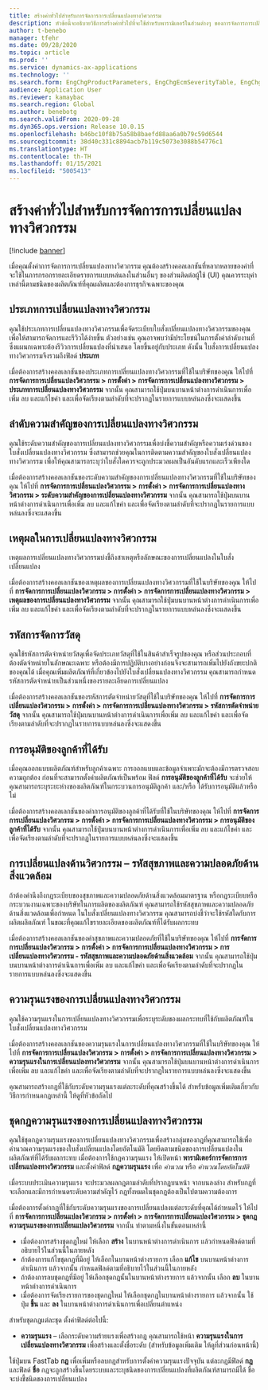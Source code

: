 ```yaml
---
title: สร้างค่าทั่วไปสำหรับการจัดการการเปลี่ยนแปลงทางวิศวกรรม
description: หัวข้อนี้จะอธิบายวิธีการสร้างค่าทั่วไปที่จะใช้สำหรับพารามิเตอร์ในส่วนต่างๆ ของการจัดการการเปลี่ยนแปลงทางวิศวกรรม
author: t-benebo
manager: tfehr
ms.date: 09/28/2020
ms.topic: article
ms.prod: ''
ms.service: dynamics-ax-applications
ms.technology: ''
ms.search.form: EngChgProductParameters, EngChgEcmSeverityTable, EngChgEcmSeverityRuleSet, EngChgEcmSeverityLookup,EngChgEcmSeverityChart,EngChgEcmRequestSeverityChart,EngChgEcmPriorityTable, EngChgEcmPriorityLookup, EngChgEcmPriorityChart, EngChgEcmMaterialDisposition, EngChgEcmEH
audience: Application User
ms.reviewer: kamaybac
ms.search.region: Global
ms.author: benebotg
ms.search.validFrom: 2020-09-28
ms.dyn365.ops.version: Release 10.0.15
ms.openlocfilehash: b46bc10f8b75a58b8baefd88aa6a0b79c59d6544
ms.sourcegitcommit: 38d40c331c8894acb7b119c5073e3088b54776c1
ms.translationtype: HT
ms.contentlocale: th-TH
ms.lasthandoff: 01/15/2021
ms.locfileid: "5005413"
---
```

# <a name="establish-common-values-for-engineering-change-management"></a>สร้างค่าทั่วไปสำหรับการจัดการการเปลี่ยนแปลงทางวิศวกรรม

[!include [banner](../includes/banner.md)]

เมื่อคุณตั้งค่าการจัดการการเปลี่ยนแปลงทางวิศวกรรม คุณต้องสร้างคอลเลกชันที่หลากหลายของค่าที่จะใช้ในการกรอกรายละเอียดรายการแบบหล่นลงในส่วนอื่นๆ ของส่วนติดต่อผู้ใช้ (UI) คุณควรระบุค่าเหล่านี้ตามชนิดของผลิตภัณฑ์ที่คุณผลิตและต้องการธุรกิจเฉพาะของคุณ

## <a name="engineering-change-categories"></a>ประเภทการเปลี่ยนแปลงทางวิศวกรรม

คุณใช้ประเภทการเปลี่ยนแปลงทางวิศวกรรมเพื่อจัดระเบียบใบสั่งเปลี่ยนแปลงทางวิศวกรรมของคุณ เพื่อให้สามารถจัดการและรีวิวได้ง่ายขึ้น ตัวอย่างเช่น คุณอาจพบว่ามีประโยชน์ในการตั้งค่าลำดับงานที่ซึ่งแผนกเฉพาะต้องรีวิวการเปลี่ยนแปลงที่นำเสนอ โดยขึ้นอยู่กับประเภท ดังนั้น ใบสั่งการเปลี่ยนแปลงทางวิศวกรรมจึงรวมถึงฟิลด์ **ประเภท**

เมื่อต้องการสร้างคอลเลกชันของประเภทการเปลี่ยนแปลงทางวิศวกรรมที่ใช้ในบริษัทของคุณ ให้ไปที่ **การจัดการการเปลี่ยนแปลงวิศวกรรม \> การตั้งค่า \> การจัดการการเปลี่ยนแปลงทางวิศวกรรม \> ประเภทการเปลี่ยนแปลงทางวิศวกรรม** จากนั้น คุณสามารถใช้ปุ่มบนบานหน้าต่างการดำเนินการเพื่อเพิ่ม ลบ และแก้ไขค่า และเพื่อจัดเรียงตามลำดับที่จะปรากฏในรายการแบบหล่นลงซึ่งจะแสดงขึ้น

## <a name="engineering-change-priorities"></a>ลำดับความสำคัญของการเปลี่ยนแปลงทางวิศวกรรม

คุณใช้ระดับความสำคัญของการเปลี่ยนแปลงทางวิศวกรรมเพื่อบ่งชี้ความสำคัญหรือความเร่งด่วนของใบสั่งเปลี่ยนแปลงทางวิศวกรรม ซึ่งสามารถช่วยคุณในการติดตามความสำคัญของใบสั่งเปลี่ยนแปลงทางวิศวกรรม เพื่อให้คุณสามารถระบุว่าใบสั่งใดควรจะถูกประมวลผลเป็นอันดับแรกและเร็วเพียงใด

เมื่อต้องการสร้างคอลเลกชันของระดับความสำคัญของการเปลี่ยนแปลงทางวิศวกรรมที่ใช้ในบริษัทของคุณ ให้ไปที่ **การจัดการการเปลี่ยนแปลงวิศวกรรม \> การตั้งค่า \> การจัดการการเปลี่ยนแปลงทางวิศวกรรม \> ระดับความสำคัญของการเปลี่ยนแปลงทางวิศวกรรม** จากนั้น คุณสามารถใช้ปุ่มบนบานหน้าต่างการดำเนินการเพื่อเพิ่ม ลบ และแก้ไขค่า และเพื่อจัดเรียงตามลำดับที่จะปรากฏในรายการแบบหล่นลงซึ่งจะแสดงขึ้น

## <a name="engineering-change-reasons"></a>เหตุผลในการเปลี่ยนแปลงทางวิศวกรรม

เหตุผลการเปลี่ยนแปลงทางวิศวกรรมบ่งชี้ถึงสาเหตุหรือลักษณะของการเปลี่ยนแปลงในใบสั่งเปลี่ยนแปลง

เมื่อต้องการสร้างคอลเลกชันของเหตุผลของการเปลี่ยนแปลงทางวิศวกรรมที่ใช้ในบริษัทของคุณ ให้ไปที่ **การจัดการการเปลี่ยนแปลงวิศวกรรม \> การตั้งค่า \> การจัดการการเปลี่ยนแปลงทางวิศวกรรม \> เหตุผลของการเปลี่ยนแปลงทางวิศวกรรม** จากนั้น คุณสามารถใช้ปุ่มบนบานหน้าต่างการดำเนินการเพื่อเพิ่ม ลบ และแก้ไขค่า และเพื่อจัดเรียงตามลำดับที่จะปรากฏในรายการแบบหล่นลงซึ่งจะแสดงขึ้น

## <a name="material-disposal-codes"></a>รหัสการจัดการวัสดุ

คุณใช้รหัสการตัดจำหน่ายวัสดุเพื่อจัดประเภทวัสดุที่ใช้ในสินค้าสำเร็จรูปของคุณ หรือส่วนประกอบที่ต้องตัดจำหน่ายในลักษณะเฉพาะ หรือต้องมีการปฏิบัติบางอย่างก่อนจึงจะสามารถเพิ่มไปยังถังขยะปกติของคุณได้ เมื่อคุณเพิ่มผลิตภัณฑ์ที่เกี่ยวข้องไปยังใบสั่งเปลี่ยนแปลงทางวิศวกรรม คุณสามารถกำหนดรหัสการตัดจำหน่ายเป็นส่วนหนึ่งของรายละเอียดการเปลี่ยนแปลง

เมื่อต้องการสร้างคอลเลกชันของรหัสการตัดจำหน่ายวัสดุที่ใช้ในบริษัทของคุณ ให้ไปที่ **การจัดการการเปลี่ยนแปลงวิศวกรรม \> การตั้งค่า \> การจัดการการเปลี่ยนแปลงทางวิศวกรรม \> รหัสการตัดจำหน่ายวัสดุ** จากนั้น คุณสามารถใช้ปุ่มบนบานหน้าต่างการดำเนินการเพื่อเพิ่ม ลบ และแก้ไขค่า และเพื่อจัดเรียงตามลำดับที่จะปรากฏในรายการแบบหล่นลงซึ่งจะแสดงขึ้น

## <a name="received-customer-approval"></a>การอนุมัติของลูกค้าที่ได้รับ

เมื่อคุณออกแบบผลิตภัณฑ์สำหรับลูกค้าเฉพาะ การออกแบบและข้อมูลจำเพาะมักจะต้องมีการตรวจสอบความถูกต้อง ก่อนที่จะสามารถตั้งค่าผลิตภัณฑ์เป็นพร้อม ฟิลด์ **การอนุมัติของลูกค้าที่ได้รับ** จะช่วยให้คุณสามารถระบุระยะห่างของผลิตภัณฑ์ในกระบวนการอนุมัติลูกค้า และ/หรือ ได้รับการอนุมัติแล้วหรือไม่

เมื่อต้องการสร้างคอลเลกชันของค่าการอนุมัติของลูกค้าที่ได้รับที่ใช้ในบริษัทของคุณ ให้ไปที่ **การจัดการการเปลี่ยนแปลงวิศวกรรม \> การตั้งค่า \> การจัดการการเปลี่ยนแปลงทางวิศวกรรม \> การอนุมัติของลูกค้าที่ได้รับ** จากนั้น คุณสามารถใช้ปุ่มบนบานหน้าต่างการดำเนินการเพื่อเพิ่ม ลบ และแก้ไขค่า และเพื่อจัดเรียงตามลำดับที่จะปรากฏในรายการแบบหล่นลงซึ่งจะแสดงขึ้น

## <a name="engineering-change--environmental-health-and-safety-codes"></a>การเปลี่ยนแปลงด้านวิศวกรรม – รหัสสุขภาพและความปลอดภัยด้านสิ่งแวดล้อม

ถ้าต้องคำนึงถึงกฎระเบียบของสุขภาพและความปลอดภัยด้านสิ่งแวดล้อมมาตรฐาน หรือกฎระเบียบหรือกระบวนงานเฉพาะของบริษัทในการผลิตของผลิตภัณฑ์ คุณสามารถใช้รหัสสุขภาพและความปลอดภัยด้านสิ่งแวดล้อมเพื่อกำหนด ในใบสั่งเปลี่ยนแปลงทางวิศวกรรม คุณสามารถบ่งชี้ว่าจะใช้รหัสใดกับการผลิตผลิตภัณฑ์ ในขณะที่คุณแก้ไขรายละเอียดของผลิตภัณฑ์ที่ได้รับผลกระทบ

เมื่อต้องการสร้างคอลเลกชันของค่าสุขภาพและความปลอดภัยที่ใช้ในบริษัทของคุณ ให้ไปที่ **การจัดการการเปลี่ยนแปลงวิศวกรรม \> การตั้งค่า \> การจัดการการเปลี่ยนแปลงทางวิศวกรรม \> การเปลี่ยนแปลงทางวิศวกรรม - รหัสสุขภาพและความปลอดภัยด้านสิ่งแวดล้อม** จากนั้น คุณสามารถใช้ปุ่มบนบานหน้าต่างการดำเนินการเพื่อเพิ่ม ลบ และแก้ไขค่า และเพื่อจัดเรียงตามลำดับที่จะปรากฏในรายการแบบหล่นลงซึ่งจะแสดงขึ้น

## <a name="engineering-change-severities"></a>ความรุนแรงของการเปลี่ยนแปลงทางวิศวกรรม

คุณใช้ความรุนแรงในการเปลี่ยนแปลงทางวิศวกรรมเพื่อระบุระดับของผลกระทบที่ใช้กับผลิตภัณฑ์ในใบสั่งเปลี่ยนแปลงทางวิศวกรรม

เมื่อต้องการสร้างคอลเลกชันของความรุนแรงในการเปลี่ยนแปลงทางวิศวกรรมที่ใช้ในบริษัทของคุณ ให้ไปที่ **การจัดการการเปลี่ยนแปลงวิศวกรรม \> การตั้งค่า \> การจัดการการเปลี่ยนแปลงทางวิศวกรรม \> ความรุนแรงในการเปลี่ยนแปลงทางวิศวกรรม** จากนั้น คุณสามารถใช้ปุ่มบนบานหน้าต่างการดำเนินการเพื่อเพิ่ม ลบ และแก้ไขค่า และเพื่อจัดเรียงตามลำดับที่จะปรากฏในรายการแบบหล่นลงซึ่งจะแสดงขึ้น

คุณสามารถสร้างกฎที่ใช้กับระดับความรุนแรงแต่ละระดับที่คุณสร้างขึ้นได้ สำหรับข้อมูลเพิ่มเติมเกี่ยวกับวิธีการกำหนดกฎเหล่านี้ ให้ดูที่หัวข้อถัดไป

## <a name="engineering-change-severity-rule-sets"></a>ชุดกฎความรุนแรงของการเปลี่ยนแปลงทางวิศวกรรม

คุณใช้ชุดกฎความรุนแรงของการเปลี่ยนแปลงทางวิศวกรรมเพื่อสร้างกลุ่มของกฎที่คุณสามารถใช้เพื่อคำนวณความรุนแรงของใบสั่งเปลี่ยนแปลงโดยอัตโนมัติ โดยยึดตามชนิดของการเปลี่ยนแปลงในผลิตภัณฑ์ที่ได้รับผลกระทบ เมื่อต้องการใช้กฎความรุนแรง ให้เปิดหน้า **พารามิเตอร์การจัดการการเปลี่ยนแปลงทางวิศวกรรม** และตั้งค่าฟิลด์ **กฎความรุนแรง** เพื่อ *คำนวณ* หรือ *คำนวณโดยอัตโนมัติ*

เมื่อระบบประเมินความรุนแรง จะประมวลผลกฎตามลำดับที่ปรากฏบนหน้า จากบนลงล่าง สำหรับกฎที่จะเลือกและมีการกำหนดระดับความสำคัญไว้ กฎทั้งหมดในชุดกฎต้องเป็นไปตามความต้องการ

เมื่อต้องการตั้งค่ากฎที่ใช้กับระดับความรุนแรงของการเปลี่ยนแปลงแต่ละระดับที่คุณได้กำหนดไว้ ให้ไปที่ **การจัดการการเปลี่ยนแปลงวิศวกรรม \> การตั้งค่า \> การจัดการการเปลี่ยนแปลงวิศวกรรม \> ชุดกฎความรุนแรงของการเปลี่ยนแปลงวิศวกรรม** จากนั้น ทำตามหนึ่งในขั้นตอนเหล่านี้

- เมื่อต้องการสร้างชุดกฎใหม่ ให้เลือก **สร้าง** ในบานหน้าต่างการดำเนินการ แล้วกำหนดฟิลด์ตามที่อธิบายไว้ในส่วนนี้ในภายหลัง
- ถ้าต้องการแก้ไขชุดกฎที่มีอยู่ ให้เลือกในบานหน้าต่างรายการ เลือก **แก้ไข** บนบานหน้าต่างการดำเนินการ แล้วจากนั้น กำหนดฟิลด์ตามที่อธิบายไว้ในส่วนนี้ในภายหลัง
- ถ้าต้องการลบชุดกฎที่มีอยู่ ให้เลือกชุดกฎนั้นในบานหน้าต่างรายการ แล้วจากนั้น เลือก **ลบ** ในบานหน้าต่างการดำเนินการ
- เมื่อต้องการจัดเรียงรายการของชุดกฎใหม่ ให้เลือกชุดกฎในบานหน้าต่างรายการ แล้วจากนั้น ใช้ปุ่ม  **ขึ้น** และ **ลง** ในบานหน้าต่างการดำเนินการเพื่อเปลี่ยนตำแหน่ง

สำหรับชุดกฎแต่ละชุด ตั้งค่าฟิลด์ต่อไปนี้:

- **ความรุนแรง** – เลือกระดับความร้ายแรงเพื่อสร้างกฎ คุณสามารถใช้หน้า **ความรุนแรงในการเปลี่ยนแปลงทางวิศวกรรม** เพื่อสร้างและตั้งชื่อระดับ (สำหรับข้อมูลเพิ่มเติม ให้ดูที่ส่วนก่อนหน้านี้)

ใช้ปุ่มบน FastTab **กฎ** เพื่อเพิ่มหรือลบกฎสำหรับการตั้งค่าความรุนแรงปัจจุบัน แต่ละกฎมีฟิลด์ **กฎ** และฟิลด์ **ชื่อ** กฎจะถูกสร้างขึ้นโดยระบบและระบุชนิดของการเปลี่ยนแปลงที่ผลิตภัณฑ์สามารถมีได้ ชื่อจะบ่งชี้ชนิดของการเปลี่ยนแปลง
